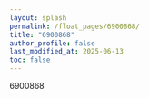 ```yaml
---
layout: splash
permalink: /float_pages/6900868/
title: "6900868"
author_profile: false
last_modified_at: 2025-06-13
toc: false
---
```

 
6900868
